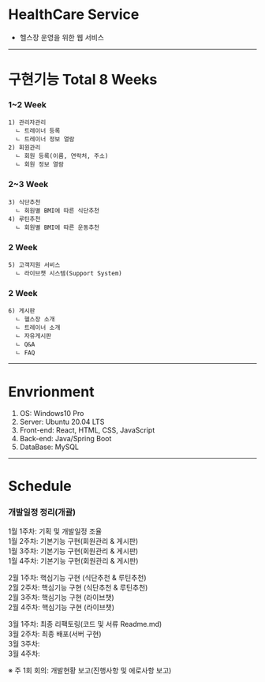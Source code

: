 # HealthCare Service
- 헬스장 운영을 위한 웹 서비스


---
# 구현기능 Total 8 Weeks
### 1~2 Week
```
1) 관리자관리
  ㄴ 트레이너 등록
  ㄴ 트레이너 정보 열람
2) 회원관리
  ㄴ 회원 등록(이름, 연락처, 주소)
  ㄴ 회원 정보 열람
```
### 2~3 Week
```
3) 식단추천
  ㄴ 회원별 BMI에 따른 식단추천
4) 루틴추천
  ㄴ 회원별 BMI에 따른 운동추천
```
### 2 Week
```
5) 고객지원 서비스
  ㄴ 라이브챗 시스템(Support System)
```
### 2 Week
```
6) 게시판
  ㄴ 헬스장 소개
  ㄴ 트레이너 소개
  ㄴ 자유게시판
  ㄴ Q&A
  ㄴ FAQ
```

---
# Envrionment
1) OS: Windows10 Pro
2) Server: Ubuntu 20.04 LTS
3) Front-end: React, HTML, CSS, JavaScript
4) Back-end: Java/Spring Boot
5) DataBase: MySQL


---
# Schedule
### 개발일정 정리(개괄)
1월 1주차: 기획 및 개발일정 조율  
1월 2주차: 기본기능 구현(회원관리 & 게시판)  
1월 3주차: 기본기능 구현(회원관리 & 게시판)  
1월 4주차: 기본기능 구현(회원관리 & 게시판)  

2월 1주차: 핵심기능 구현 (식단추천 & 루틴추천)  
2월 2주차: 핵심기능 구현 (식단추천 & 루틴추천)  
2월 3주차: 핵심기능 구현 (라이브챗)  
2월 4주차: 핵심기능 구현 (라이브챗)  

3월 1주차: 최종 리팩토링(코드 및 서류 Readme.md)  
3월 2주차: 최종 배포(서버 구현)  
3월 3주차:  
3월 4주차:  

※ 주 1회 회의: 개발현황 보고(진행사항 및 에로사항 보고)
